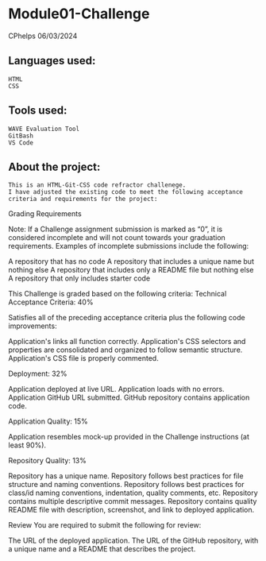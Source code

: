 # Module01-Challenge
CPhelps 06/03/2024

## Languages used:
    HTML
    CSS

## Tools used:
    WAVE Evaluation Tool
    GitBash
    VS Code

## About the project:
    This is an HTML-Git-CSS code refractor challenege. 
    I have adjusted the existing code to meet the following acceptance criteria and requirements for the project:

Grading Requirements

Note: If a Challenge assignment submission is marked as “0”, it is considered incomplete and will not count towards your graduation requirements. Examples of incomplete submissions include the following:

A repository that has no code
A repository that includes a unique name but nothing else
A repository that includes only a README file but nothing else
A repository that only includes starter code

This Challenge is graded based on the following criteria:
Technical Acceptance Criteria: 40%

Satisfies all of the preceding acceptance criteria plus the following code improvements:

Application's links all function correctly.
Application's CSS selectors and properties are consolidated and organized to follow semantic structure.
Application's CSS file is properly commented.


Deployment: 32%

Application deployed at live URL.
Application loads with no errors.
Application GitHub URL submitted.
GitHub repository contains application code.


Application Quality: 15%

Application resembles mock-up provided in the Challenge instructions (at least 90%).

Repository Quality: 13%

Repository has a unique name.
Repository follows best practices for file structure and naming conventions.
Repository follows best practices for class/id naming conventions, indentation, quality comments, etc.
Repository contains multiple descriptive commit messages.
Repository contains quality README file with description, screenshot, and link to deployed application.

Review
You are required to submit the following for review:

The URL of the deployed application.
The URL of the GitHub repository, with a unique name and a README that describes the project.
